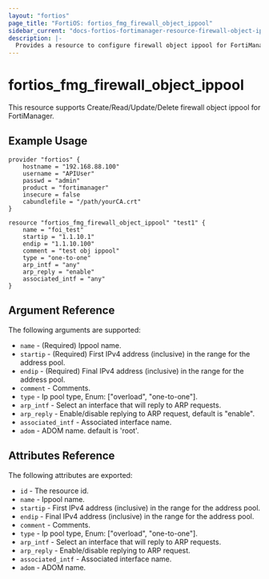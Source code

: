 ```yaml
---
layout: "fortios"
page_title: "FortiOS: fortios_fmg_firewall_object_ippool"
sidebar_current: "docs-fortios-fortimanager-resource-firewall-object-ippool"
description: |-
  Provides a resource to configure firewall object ippool for FortiManager.
---
```


# fortios_fmg_firewall_object_ippool
This resource supports Create/Read/Update/Delete firewall object ippool for FortiManager.

## Example Usage
```hcl
provider "fortios" {
	hostname = "192.168.88.100"
	username = "APIUser"
	passwd = "admin"
	product = "fortimanager"
	insecure = false
	cabundlefile = "/path/yourCA.crt"
}

resource "fortios_fmg_firewall_object_ippool" "test1" {
	name = "foi_test"
	startip = "1.1.10.1"
	endip = "1.1.10.100"
	comment = "test obj ippool"
	type = "one-to-one"
	arp_intf = "any"
	arp_reply = "enable"
	associated_intf = "any"
}
```

## Argument Reference
The following arguments are supported:

* `name` - (Required) Ippool name.
* `startip` - (Required) First IPv4 address (inclusive) in the range for the address pool.
* `endip` - (Required) Final IPv4 address (inclusive) in the range for the address pool.
* `comment` - Comments.
* `type` - Ip pool type, Enum: ["overload", "one-to-one"].
* `arp_intf` - Select an interface that will reply to ARP requests.
* `arp_reply` - Enable/disable replying to ARP request, default is "enable".
* `associated_intf` - Associated interface name.
* `adom` - ADOM name. default is 'root'.

## Attributes Reference
The following attributes are exported:

* `id` - The resource id.
* `name` - Ippool name.
* `startip` - First IPv4 address (inclusive) in the range for the address pool.
* `endip` -  Final IPv4 address (inclusive) in the range for the address pool.
* `comment` - Comments.
* `type` - Ip pool type, Enum: ["overload", "one-to-one"].
* `arp_intf` - Select an interface that will reply to ARP requests.
* `arp_reply` - Enable/disable replying to ARP request.
* `associated_intf` - Associated interface name.
* `adom` - ADOM name.
